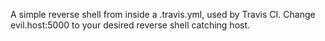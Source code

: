 A simple reverse shell from inside a .travis.yml, used by Travis CI. Change evil.host:5000 to your desired reverse shell catching host.
